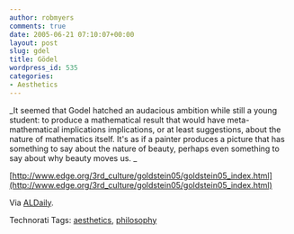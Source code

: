 ```yaml
---
author: robmyers
comments: true
date: 2005-06-21 07:10:07+00:00
layout: post
slug: gdel
title: Gödel
wordpress_id: 535
categories:
- Aesthetics
---
```


  
_It seemed that Godel hatched an audacious ambition while still a young student: to produce a mathematical result that would have meta-mathematical implications implications, or at least suggestions, about the nature of mathematics itself. It's as if a painter produces a picture that has something to say about the nature of beauty, perhaps even something to say about why beauty moves us. _  


  
[http://www.edge.org/3rd_culture/goldstein05/goldstein05_index.html](http://www.edge.org/3rd_culture/goldstein05/goldstein05_index.html)  


  
Via [ALDaily](http://www.aldaily.com/).  


  


Technorati Tags: [aesthetics](http://technorati.com/tag/aesthetics), [philosophy](http://technorati.com/tag/philosophy)

  


